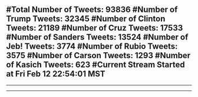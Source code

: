 #Total Number of Tweets: 93836 
#Number of Trump Tweets: 32345
#Number of Clinton Tweets: 21189
#Number of Cruz Tweets: 17533
#Number of Sanders Tweets: 13524
#Number of Jeb! Tweets: 3774
#Number of Rubio Tweets: 3575
#Number of Carson Tweets: 1293
#Number of Kasich Tweets: 623
#Current Stream Started at Fri Feb 12 22:54:01 MST
---
---
---

